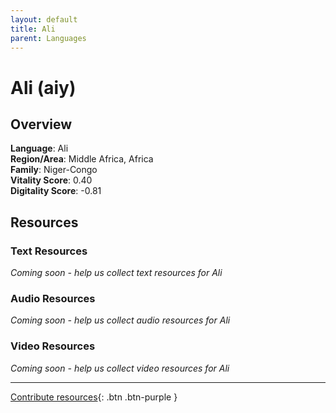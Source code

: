 ```yaml
---
layout: default
title: Ali
parent: Languages
---
```


# Ali (aiy)

## Overview

**Language**: Ali  
**Region/Area**: Middle Africa, Africa  
**Family**: Niger-Congo  
**Vitality Score**: 0.40  
**Digitality Score**: -0.81  

## Resources

### Text Resources
*Coming soon - help us collect text resources for Ali*

### Audio Resources
*Coming soon - help us collect audio resources for Ali*

### Video Resources
*Coming soon - help us collect video resources for Ali*

---

[Contribute resources](https://fairtrain.github.io/){: .btn .btn-purple }
